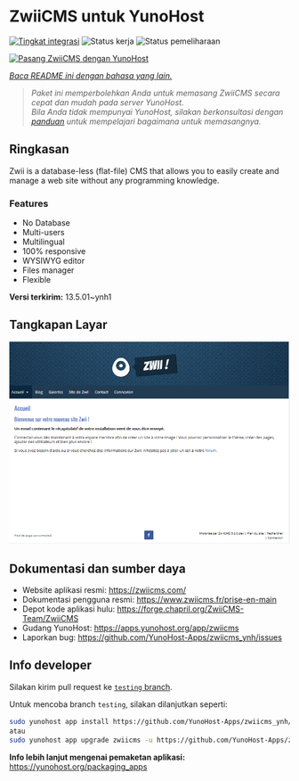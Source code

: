 <!--
N.B.: README ini dibuat secara otomatis oleh <https://github.com/YunoHost/apps/tree/master/tools/readme_generator>
Ini TIDAK boleh diedit dengan tangan.
-->

# ZwiiCMS untuk YunoHost

[![Tingkat integrasi](https://apps.yunohost.org/badge/integration/zwiicms)](https://ci-apps.yunohost.org/ci/apps/zwiicms/)
![Status kerja](https://apps.yunohost.org/badge/state/zwiicms)
![Status pemeliharaan](https://apps.yunohost.org/badge/maintained/zwiicms)

[![Pasang ZwiiCMS dengan YunoHost](https://install-app.yunohost.org/install-with-yunohost.svg)](https://install-app.yunohost.org/?app=zwiicms)

*[Baca README ini dengan bahasa yang lain.](./ALL_README.md)*

> *Paket ini memperbolehkan Anda untuk memasang ZwiiCMS secara cepat dan mudah pada server YunoHost.*  
> *Bila Anda tidak mempunyai YunoHost, silakan berkonsultasi dengan [panduan](https://yunohost.org/install) untuk mempelajari bagaimana untuk memasangnya.*

## Ringkasan

Zwii is a database-less (flat-file) CMS that allows you to easily create and manage a web site without any programming knowledge.

### Features

- No Database
- Multi-users
- Multilingual
- 100% responsive
- WYSIWYG editor
- Files manager
- Flexible


**Versi terkirim:** 13.5.01~ynh1

## Tangkapan Layar

![Tangkapan Layar pada ZwiiCMS](./doc/screenshots/dashboard.png)

## Dokumentasi dan sumber daya

- Website aplikasi resmi: <https://zwiicms.com/>
- Dokumentasi pengguna resmi: <https://www.zwiicms.fr/prise-en-main>
- Depot kode aplikasi hulu: <https://forge.chapril.org/ZwiiCMS-Team/ZwiiCMS>
- Gudang YunoHost: <https://apps.yunohost.org/app/zwiicms>
- Laporkan bug: <https://github.com/YunoHost-Apps/zwiicms_ynh/issues>

## Info developer

Silakan kirim pull request ke [`testing` branch](https://github.com/YunoHost-Apps/zwiicms_ynh/tree/testing).

Untuk mencoba branch `testing`, silakan dilanjutkan seperti:

```bash
sudo yunohost app install https://github.com/YunoHost-Apps/zwiicms_ynh/tree/testing --debug
atau
sudo yunohost app upgrade zwiicms -u https://github.com/YunoHost-Apps/zwiicms_ynh/tree/testing --debug
```

**Info lebih lanjut mengenai pemaketan aplikasi:** <https://yunohost.org/packaging_apps>
